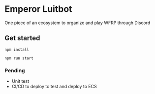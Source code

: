 # Emperor Luitbot

One piece of an ecosystem to organize and play WFRP through Discord

## Get started

```
npm install
```

```
npm run start

```

### Pending

- Unit test
- CI/CD to deploy to test and deploy to ECS
